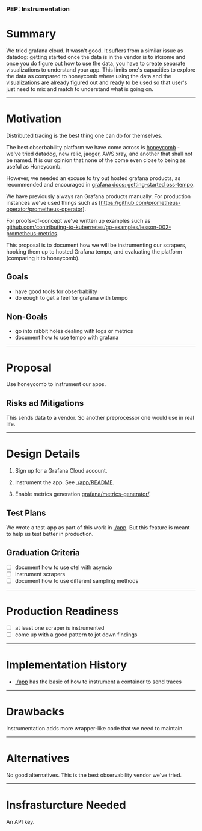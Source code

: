 ### PEP: Instrumentation


# Summary

We tried grafana cloud.
It wasn't good.
It suffers from a similar issue as datadog: getting started once the data is in the vendor is to irksome and once you do
figure out how to use the data, you have to create separate visualizations to understand your app.
This limits one's capacities to explore the data as compared to honeycomb where using the data and the visualizations are
already figured out and ready to be used so that user's just need to mix and match to understand what is going on.


---
# Motivation

Distributed tracing is the best thing one can do for themselves.

The best obserbability platform we have come across is
[honeycomb](https://www.honeycomb.io/) - we've tried datadog, new relic, jaeger, AWS xray, and another that shall not be named.
It is our opinion that none of the come even close to being as useful as Honeycomb.

However, we needed an excuse to try out hosted grafana products, as recommended and encouraged in
[grafana docs: getting-started oss-tempo](https://grafana.com/docs/tempo/latest/getting-started/?pg=oss-tempo&plcmt=resources).

We have previously always ran Grafana products manually.
For production instances we've used things such as
[https://github.com/prometheus-operator/prometheus-operator].

For proofs-of-concept we've written up examples such as
[github.com/contributing-to-kubernetes/go-examples/lesson-002-prometheus-metrics](https://github.com/contributing-to-kubernetes/go-examples/tree/master/lesson-002-prometheus-metrics).

This proposal is to document how we will be instrumenting our scrapers, hooking them up to hosted Grafana tempo, and evaluating the platform (comparing it to honeycomb).


## Goals

- have good tools for obserbability
- do eough to get a feel for grafana with tempo

## Non-Goals

- go into rabbit holes dealing with logs or metrics
- document how to use tempo with grafana


---
# Proposal

Use honeycomb to instrument our apps.

## Risks ad Mitigations

This sends data to a vendor.
So another preprocessor one would use in real life.

---
# Design Details

1. Sign up for a Grafana Cloud account.

2. Instrument the app. See [./app/README](./app/README.md).

3. Enable metrics generation [grafana/metrics-generator/](https://grafana.com/docs/grafana-cloud/send-data/traces/metrics-generator/).

## Test Plans

We wrote a test-app as part of this work in [./app](./app/).
But this feature is meant to help us test better in production.

## Graduation Criteria

- [ ] document how to use otel with asyncio
- [ ] instrument scrapers
- [ ] document how to use different sampling methods

---
# Production Readiness

- [ ] at least one scraper is instrumented
- [ ] come up with a good pattern to jot down findings

---
# Implementation History

- [./app](./app/) has the basic of how to instrument a container to send traces

---
# Drawbacks

Instrumentation adds more wrapper-like code that we need to maintain.

---
# Alternatives

No good alternatives.
This is the best observability vendor we've tried.

---
# Insfrasturcture Needed

An API key.